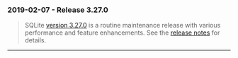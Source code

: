 ### 2019\-02\-07 \- Release 3\.27\.0


> SQLite [version 3\.27\.0](releaselog/3_27_0.html) is a routine maintenance release with various
> performance and feature enhancements. See the
> [release notes](releaselog/3_27_0.html) for details.



---

